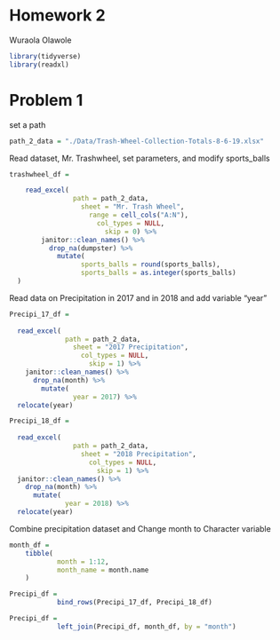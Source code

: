 Homework 2
================
Wuraola Olawole

``` r
library(tidyverse)
library(readxl)
```

# Problem 1

set a path

``` r
path_2_data = "./Data/Trash-Wheel-Collection-Totals-8-6-19.xlsx"
```

Read dataset, Mr. Trashwheel, set parameters, and modify sports\_balls

``` r
trashwheel_df =

    read_excel(
                path = path_2_data,
                  sheet = "Mr. Trash Wheel",
                    range = cell_cols("A:N"),
                      col_types = NULL,
                        skip = 0) %>%
        janitor::clean_names() %>%
          drop_na(dumpster) %>%
            mutate(
                  sports_balls = round(sports_balls),
                  sports_balls = as.integer(sports_balls)
  )
```

Read data on Precipitation in 2017 and in 2018 and add variable “year”

``` r
Precipi_17_df =
  
  read_excel(
              path = path_2_data,
                sheet = "2017 Precipitation",
                  col_types = NULL,
                    skip = 1) %>%
    janitor::clean_names() %>%
      drop_na(month) %>%
        mutate(
                year = 2017) %>%
  relocate(year)
```

``` r
Precipi_18_df =
  
  read_excel(
                path = path_2_data,
                  sheet = "2018 Precipitation",
                    col_types = NULL,
                      skip = 1) %>%
  janitor::clean_names() %>%
    drop_na(month) %>%
      mutate(
              year = 2018) %>%
  relocate(year)
```

Combine precipitation dataset and Change month to Character variable

``` r
month_df =
    tibble(
            month = 1:12,
            month_name = month.name
    )
```

``` r
Precipi_df = 
            bind_rows(Precipi_17_df, Precipi_18_df)

Precipi_df =
            left_join(Precipi_df, month_df, by = "month")
```
